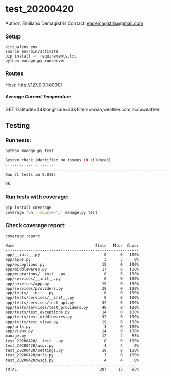 # test_20200420

Author: Emiliano Demagistris
Contact: eademagistris@gmail.com

### Setup
```
virtualenv env
source env/bin/activate
pip install -r requirements.txt
python manage.py runserver
```

### Routes
Host: http://127.0.0.1:8000/
##### Average Current Temperature
GET ?latitude=44&longitude=33&filters=noaa,weather.com,accuweather


## Testing

### Run tests:
```bash
python manage.py test
```

```bash
System check identified no issues (0 silenced).
.....................
----------------------------------------------------------------------
Ran 21 tests in 0.018s

OK
```

### Run tests with coverage:
```bash
pip install coverage
coverage run --source='.' manage.py test
```

### Check coverage report:
```bash
coverage report
```

```bash
Name                                   Stmts   Miss  Cover
----------------------------------------------------------
app/__init__.py                            0      0   100%
app/apps.py                                3      3     0%
app/exceptions.py                         15      0   100%
app/middlewares.py                        17      0   100%
app/migrations/__init__.py                 0      0   100%
app/services/__init__.py                   0      0   100%
app/services/app.py                       19      0   100%
app/services/providers.py                 38      0   100%
app/tests/__init__.py                      0      0   100%
app/tests/services/__init__.py             0      0   100%
app/tests/services/test_api.py            32      0   100%
app/tests/services/test_providers.py      40      0   100%
app/tests/test_exceptions.py              14      0   100%
app/tests/test_middlewares.py             32      0   100%
app/tests/test_views.py                   19      0   100%
app/urls.py                                3      0   100%
app/views.py                              14      0   100%
manage.py                                 12      2    83%
test_20200420/__init__.py                  0      0   100%
test_20200420/asgi.py                      4      4     0%
test_20200420/settings.py                 18      0   100%
test_20200420/urls.py                      3      0   100%
test_20200420/wsgi.py                      4      4     0%
----------------------------------------------------------
TOTAL                                    287     13    95%
```